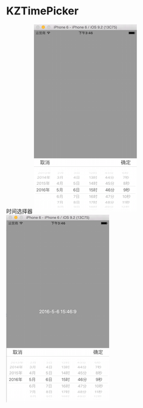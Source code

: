 # KZTimePicker
时间选择器
![github](https://github.com/GhostKZShdow/SaveImages/blob/master/KTimePicker-1.png)![github](https://github.com/GhostKZShdow/SaveImages/blob/master/KTimePicker-2.png)

